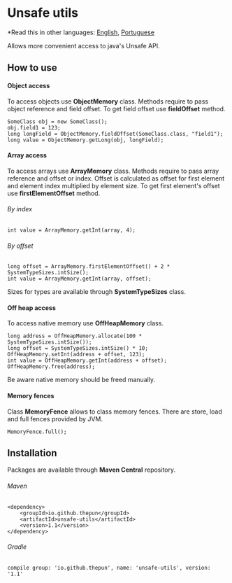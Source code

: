 # Unsafe utils 
*Read this in other languages: [English](README.md), [Portuguese](README-PT.md)

Allows more convenient access to java's Unsafe API.

## How to use

#### Object access
To access objects use __ObjectMemory__ class. Methods require to pass object reference and field offset. To get field offset use __fieldOffset__ method. 
```
SomeClass obj = new SomeClass();
obj.field1 = 123;
long longField = ObjectMemory.fieldOffset(SomeClass.class, "field1");
long value = ObjectMemory.getLong(obj, longField);
```

#### Array access
To access arrays use __ArrayMemory__ class. Methods require to pass array reference and offset or index. Offset is calculated as offset for first element  
and element index multiplied by element size. To get first element's offset use __firstElementOffset__ method.
###### By index 
```
int value = ArrayMemory.getInt(array, 4);
```
###### By offset 
```
long offset = ArrayMemory.firstElementOffset() + 2 * SystemTypeSizes.intSize();
int value = ArrayMemory.getInt(array, offset);
```
Sizes for types are available through __SystemTypeSizes__ class.  

#### Off heap access
To access native memory use __OffHeapMemory__ class. 
```
long address = OffHeapMemory.allocate(100 * SystemTypeSizes.intSize());
long offset = SystemTypeSizes.intSize() * 10;
OffHeapMemory.setInt(address + offset, 123);
int value = OffHeapMemory.getInt(address + offset);
OffHeapMemory.free(address);
```
Be aware native memory should be freed manually.

#### Memory fences
Class __MemoryFence__ allows to class memory fences. There are store, load and full fences provided by JVM.
```
MemoryFence.full();
```

## Installation
Packages are available through __Maven Central__ repository.
###### Maven 
```
<dependency>
    <groupId>io.github.thepun</groupId>
    <artifactId>unsafe-utils</artifactId>
    <version>1.1</version>
</dependency>
```
###### Gradle 
```
compile group: 'io.github.thepun', name: 'unsafe-utils', version: '1.1'
```

